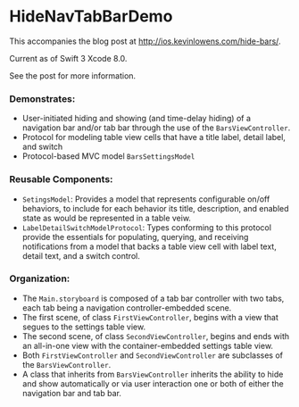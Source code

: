 # HideNavTabBarDemo

This accompanies the blog post at http://ios.kevinlowens.com/hide-bars/.

Current as of Swift 3 Xcode 8.0.

See the post for more information.

### Demonstrates:
- User-initiated hiding and showing (and time-delay hiding) of a navigation bar and/or tab bar through the use of the `BarsViewController`.
- Protocol for modeling table view cells that have a title label, detail label, and switch  
- Protocol-based MVC model `BarsSettingsModel`

### Reusable Components:
- `SetingsModel`: Provides a model that represents configurable on/off behaviors, to include for each behavior its title, description, and enabled state as would be represented in a table veiw.
- `LabelDetailSwitchModelProtocol`: Types conforming to this protocol provide the essentials for populating, querying, and receiving notifications from a model that backs a table view cell with label text, detail text, and a switch control. 

### Organization:
- The `Main.storyboard` is composed of a tab bar controller with two tabs, each tab being a navigation controller-embedded scene.
- The first scene, of class `FirstViewController`, begins with a view that segues to the settings table view.
- The second scene, of class `SecondViewController`, begins and ends with an all-in-one view with the container-embedded settings table view.
- Both `FirstViewController` and `SecondViewController` are subclasses of the `BarsViewController`. 
- A class that inherits from `BarsViewController` inherits the ability to hide and show automatically or via user interaction one or both of either the navigation bar and tab bar.
